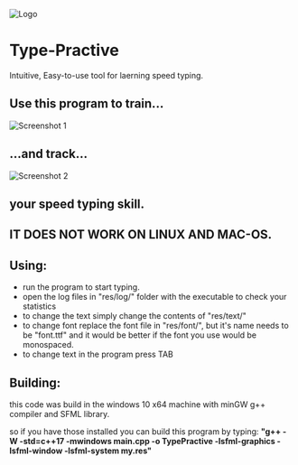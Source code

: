 ![Logo](https://i.ibb.co/Fsy15r0/icon.png)

# Type-Practive
Intuitive, Easy-to-use tool for laerning speed typing.

## Use this program to train...
![Screenshot 1](https://i.ibb.co/tpYQQDq/screen1.png)

## ...and track...
![Screenshot 2](https://i.ibb.co/fkdwpM3/screen2.png)

## your speed typing skill.

## IT DOES NOT WORK ON LINUX AND MAC-OS.

## Using:
* run the program to start typing.
* open the log files in "res/log/" folder with the executable to check your statistics
* to change the text simply change the contents of "res/text/"
* to change font replace the font file in "res/font/", but it's name needs to be "font.ttf"
and it would be better if the font you use would be monospaced.
* to change text in the program press TAB

## Building:
this code was build in the windows 10 x64 machine with minGW g++ compiler
and SFML library.

so if you have those installed you can build this program by typing:
**"g++ -W -std=c++17 -mwindows main.cpp -o TypePractive -lsfml-graphics -lsfml-window -lsfml-system my.res"**
